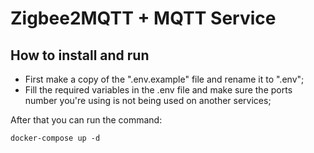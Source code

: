 # Zigbee2MQTT + MQTT Service

## How to install and run

- First make a copy of the ".env.example" file and rename it to ".env";
- Fill the required variables in the .env file and make sure the ports number you're using is not being used on another services;

After that you can run the command:

`docker-compose up -d`

